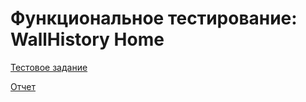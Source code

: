 # Функциональное тестирование: WallHistory Home
[Тестовое задание](https://ag-hello.notion.site/WallHistory-f538e6dd93f7440594fb396c54d8077f)

[Отчет](https://docs.google.com/document/d/13iIc6ol1U9HtDUAZr3tMak30xVo0ixoL/edit?usp=drive_link&ouid=115397757078719670573&rtpof=true&sd=true)
